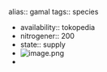 alias:: gamal
tags:: species

- availability:: tokopedia
- nitrogener:: 200
- state:: supply
- ![image.png](https://peach-geographical-bat-397.mypinata.cloud/ipfs/QmX5QKd9BMRxgB6oik8ijcXfktTZrFdiUd4vT8USqU4Mk8)
-